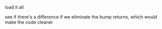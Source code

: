 
load it all

see if there's a difference if we eliminate the bump returns, which would make the code cleaner
